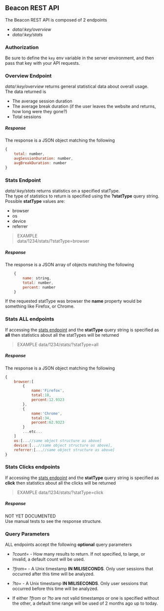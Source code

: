 ## Beacon REST API
The Beacon REST API is composed of 2 endpoints
- *data/:key/overview*
- *data/:key/stats*

### Authorization
Be sure to define the `key` env variable in the server environment, and then pass that key with your API requests.

### Overview Endpoint
*data/:key/overview* returns general statistical data about overall usage.  
The data returned is
- The average session duration
- The average break duration (if the user leaves the website and returns, how long were they gone?)
- Total sessions

##### Response
The response is a JSON object matching the following
```javascript
{
    total: number,
    avgSessionDuration: number,
    avgBreakDuration: number
}
```

### Stats Endpoint
*data/:key/stats* returns statistics on a specified statType.  
The type of statistics to return is specified using the **?statType** query string.  
Possible **statType** values are:  
- browser
- os
- device
- referrer

> EXAMPLE  
> data/1234/stats/?statType=browser

##### Response
The response is a JSON array of objects matching the following
```javascript
    {
        name: string,
        total: number,
        percent: number
    }
```
If the requested statType was browser the **name** property would be something like Firefox, or Chrome.


### Stats ALL endpoints
If accessing the [stats endpoint](#stats-endpoint) and the **statType** query string is specified as **all** then statistics about all the statTypes will be returned
> EXAMPLE
> data/1234/stats/?statType=all

##### Response
The response is a JSON object matching the following
```javascript
{
    browser:[
        {
            name:'Firefox',
            total:10,
            percent:12.9323
        },
        {
            name:'Chrome',
            total:34,
            percent:62.9323
        }
        ...etc...
    ]
    os:[...//same object structure as above]
    device:[...//same object structure as above],
    referrer:[...//same object structure as above]
}
```

### Stats Clicks endpoints
If accessing the [stats endpoint](#stats-endpoint) and the **statType** query string is specified as **click** then statistics about all the clicks will be returned
> EXAMPLE
> data/1234/stats/?statType=click

##### Response
NOT YET DOCUMENTED  
Use manual tests to see the response structure.

### Query Parameters
ALL endpoints accept the following **optional** query parameters
- *?count=* - How many results to return. If not specified, to large, or invalid, a default count will be used.

- *?from=* - A Unix timestamp **IN MILISECONDS**. Only user sessions that occurred after this time will be analyzed.

- *?to=* - A Unix timestamp **IN MILISECONDS**. Only user sessions that occurred before this time will be analyzed.

- If either *?from* or *?to* are not valid timestamps or one is specified without the other, a default time range will be used of 2 months ago up to today.
